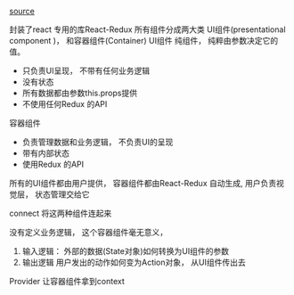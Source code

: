 [source](http://www.ruanyifeng.com/blog/2016/09/redux_tutorial_part_three_react-redux.html)

封装了react 专用的库React-Redux 
所有组件分成两大类  UI组件(presentational component )， 和容器组件(Container)
UI组件 纯组件， 纯粹由参数决定它的值。
  - 只负责UI呈现， 不带有任何业务逻辑
  - 没有状态
  - 所有数据都由参数this.props提供
  - 不使用任何Redux 的API

容器组件
  - 负责管理数据和业务逻辑， 不负责UI的呈现
  - 带有内部状态
  - 使用Redux 的API

所有的UI组件都由用户提供， 容器组件都由React-Redux 自动生成, 用户负责视觉层， 状态管理交给它

connect 将这两种组件连起来

没有定义业务逻辑， 这个容器组件毫无意义， 
1. 输入逻辑：
  外部的数据(State对象)如何转换为UI组件的参数
2. 输出逻辑
  用户发出的动作如何变为Action对象， 从UI组件传出去


Provider 让容器组件拿到context

